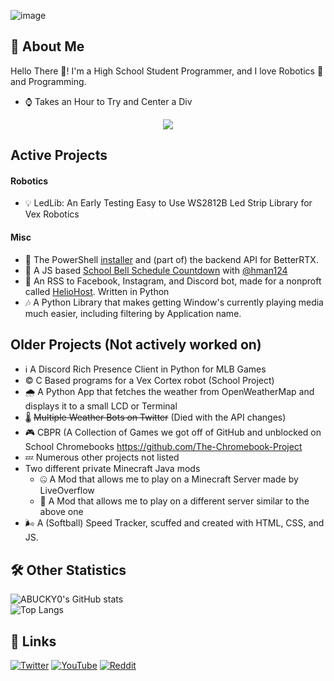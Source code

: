 ![image](https://github.com/ABUCKY0/ABUCKY0/assets/81783950/0fa53f79-5b29-4844-9793-5db5a96a5060)


## 🚀 About Me
Hello There 👋! I'm a High School Student Programmer, and I love Robotics 🤖 and Programming. 

- ⌚ Takes an Hour to Try and Center a Div

<p align="center">
  <a href="https://skillicons.dev">
    <img src="https://skillicons.dev/icons?i=bash,blender,c,cpp,cloudflare,deno,discordjs,docker,git,github,gradle,html,java,js,linux,netlify,markdown,ps,py,raspberrypi,replit,vercel,vscode,windows&theme=light&perline=6" />
  </a>
</p>

## Active Projects
####  Robotics
 - 💡 LedLib: An Early Testing Easy to Use WS2812B Led Strip Library for Vex Robotics
#### Misc
 - 💪 The PowerShell [installer](https://github.com/betterrtx/betterrtx-installer) and (part of) the backend API for BetterRTX. 
 - 🔔 A JS based [School Bell Schedule Countdown](https://github.com/abucky0/bell-countdown) with [@hman124](https://github.com/hman124)
 - 💬 An RSS to Facebook, Instagram, and Discord bot, made for a nonproft called [HelioHost](https://heliohost.org/). Written in Python
 - 🎶 A Python Library that makes getting Window's currently playing media much easier, including filtering by Application name.

## Older Projects (Not actively worked on)
 - ℹ️ A Discord Rich Presence Client in Python for MLB Games
 - ©️ C Based programs for a Vex Cortex robot (School Project)
 - 🌧️ A Python App that fetches the weather from OpenWeatherMap and displays it to a small LCD or Terminal
 - 🌡️ ~~Multiple Weather Bots on Twitter~~ (Died with the API changes)
 - 🎮 CBPR (A Collection of Games we got off of GitHub and unblocked on School Chromebooks https://github.com/The-Chromebook-Project
 - 💤 Numerous other projects not listed
 - Two different private Minecraft Java mods
     - 🤐 A Mod that allows me to play on a Minecraft Server made by LiveOverflow
     - 💢 A Mod that allows me to play on a different server similar to the above one
 - 🌬️ A (Softball) Speed Tracker, scuffed and created with HTML, CSS, and JS.
## 🛠 Other Statistics
![ABUCKY0's GitHub stats](https://grs-abucky.vercel.app/api?username=abucky0&show_icons=true)  
![Top Langs](https://grs-abucky.vercel.app/api/top-langs/?username=abucky0&layout=compact)  


## 🔗 Links
[![Twitter](https://img.shields.io/twitter/follow/abucky0?color=%23555555&logo=Twitter&style=for-the-badge)](https://twitter.com/abucky0)
[![YouTube](https://img.shields.io/badge/YouTube-red?style=for-the-badge&logo=youtube)](https://youtube.com/@notjohnnytamale)
[![Reddit](https://img.shields.io/badge/Reddit-orange?style=for-the-badge&logo=reddit)](https://www.reddit.com/user/Clean_Impact_447)  
